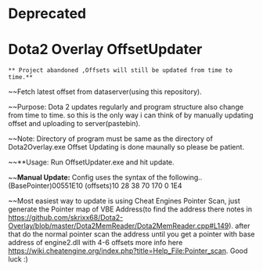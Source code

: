 # Deprecated 

# Dota2 Overlay OffsetUpdater
	** Project abandoned ,Offsets will still be updated from time to time.**

~~Fetch latest offset from dataserver(using this repository). 

~~Purpose: Dota 2 updates regularly and program structure also change from time to time. so this is the only way i can think of by manually updating offset and uploading to server(pastebin).

~~Note: Directory of program must be same as the directory of Dota2Overlay.exe
      Offset Updating is done maunally so please be patient.

~~**Usage: Run OffsetUpdater.exe and hit update.

~~**Manual Update:**
Config uses the syntax of the following..
 (BasePointer)00551E10 (offsets)10 28 38 70 170 0 1E4 
 
~~Most easiest way to update is using Cheat Engines Pointer Scan, just generate the Pointer map of VBE Address(to find the address there notes in https://github.com/skrixx68/Dota2-Overlay/blob/master/Dota2MemReader/Dota2MemReader.cpp#L149). after that do the normal pointer scan the address until you get a pointer with base address of engine2.dll with 4-6 offsets more info here https://wiki.cheatengine.org/index.php?title=Help_File:Pointer_scan. Good luck :)
